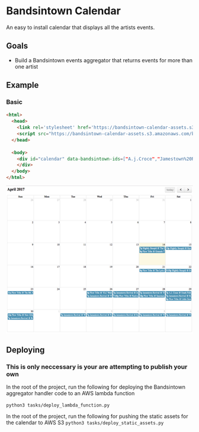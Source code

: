# Bandsintown Calendar

An easy to install calendar that displays all the artists events.

## Goals
* Build a Bandsintown events aggregator that returns events for more than one artist

## Example

### Basic

```html
<html>
  <head>
    <link rel='stylesheet' href='https://bandsintown-calendar-assets.s3.amazonaws.com/bit.css' />
    <script src="https://bandsintown-calendar-assets.s3.amazonaws.com/bit.js"></script>
  </head>

  <body>
    <div id="calendar" data-bandsintown-ids=["A.j.Croce","Jamestown%20Revival","Flow%20Tribe","Slightly%20Stoopid"]>
    </div>
  </body>
</html>
```

![basic](bandsintown-calendar.gif)

## Deploying

### This is only neccessary is your are attempting to publish your own 

In the root of the project, run the following for deploying the Bandsintown aggregator handler code to an AWS lambda function

`python3 tasks/deploy_lambda_function.py`

In the root of the project, run the following for pushing the static assets for the calendar to AWS S3
`python3 tasks/deploy_static_assets.py`
